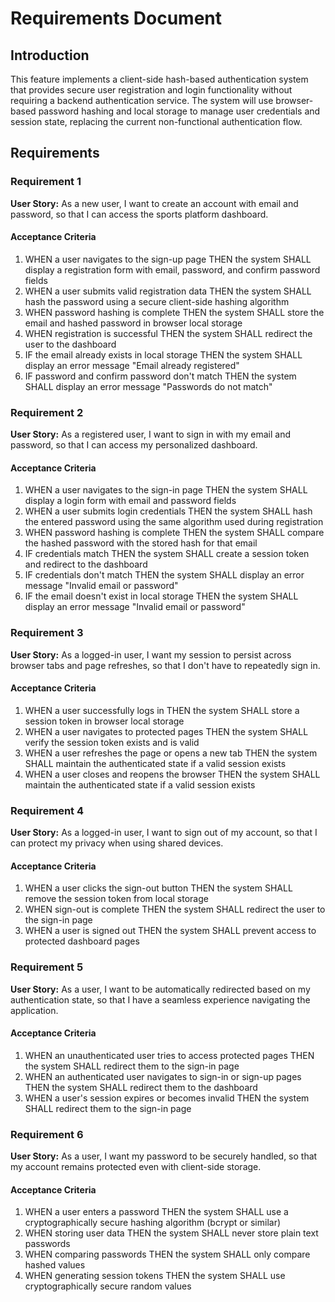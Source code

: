 # Requirements Document

## Introduction

This feature implements a client-side hash-based authentication system that provides secure user registration and login functionality without requiring a backend authentication service. The system will use browser-based password hashing and local storage to manage user credentials and session state, replacing the current non-functional authentication flow.

## Requirements

### Requirement 1

**User Story:** As a new user, I want to create an account with email and password, so that I can access the sports platform dashboard.

#### Acceptance Criteria

1. WHEN a user navigates to the sign-up page THEN the system SHALL display a registration form with email, password, and confirm password fields
2. WHEN a user submits valid registration data THEN the system SHALL hash the password using a secure client-side hashing algorithm
3. WHEN password hashing is complete THEN the system SHALL store the email and hashed password in browser local storage
4. WHEN registration is successful THEN the system SHALL redirect the user to the dashboard
5. IF the email already exists in local storage THEN the system SHALL display an error message "Email already registered"
6. IF password and confirm password don't match THEN the system SHALL display an error message "Passwords do not match"

### Requirement 2

**User Story:** As a registered user, I want to sign in with my email and password, so that I can access my personalized dashboard.

#### Acceptance Criteria

1. WHEN a user navigates to the sign-in page THEN the system SHALL display a login form with email and password fields
2. WHEN a user submits login credentials THEN the system SHALL hash the entered password using the same algorithm used during registration
3. WHEN password hashing is complete THEN the system SHALL compare the hashed password with the stored hash for that email
4. IF credentials match THEN the system SHALL create a session token and redirect to the dashboard
5. IF credentials don't match THEN the system SHALL display an error message "Invalid email or password"
6. IF the email doesn't exist in local storage THEN the system SHALL display an error message "Invalid email or password"

### Requirement 3

**User Story:** As a logged-in user, I want my session to persist across browser tabs and page refreshes, so that I don't have to repeatedly sign in.

#### Acceptance Criteria

1. WHEN a user successfully logs in THEN the system SHALL store a session token in browser local storage
2. WHEN a user navigates to protected pages THEN the system SHALL verify the session token exists and is valid
3. WHEN a user refreshes the page or opens a new tab THEN the system SHALL maintain the authenticated state if a valid session exists
4. WHEN a user closes and reopens the browser THEN the system SHALL maintain the authenticated state if a valid session exists

### Requirement 4

**User Story:** As a logged-in user, I want to sign out of my account, so that I can protect my privacy when using shared devices.

#### Acceptance Criteria

1. WHEN a user clicks the sign-out button THEN the system SHALL remove the session token from local storage
2. WHEN sign-out is complete THEN the system SHALL redirect the user to the sign-in page
3. WHEN a user is signed out THEN the system SHALL prevent access to protected dashboard pages

### Requirement 5

**User Story:** As a user, I want to be automatically redirected based on my authentication state, so that I have a seamless experience navigating the application.

#### Acceptance Criteria

1. WHEN an unauthenticated user tries to access protected pages THEN the system SHALL redirect them to the sign-in page
2. WHEN an authenticated user navigates to sign-in or sign-up pages THEN the system SHALL redirect them to the dashboard
3. WHEN a user's session expires or becomes invalid THEN the system SHALL redirect them to the sign-in page

### Requirement 6

**User Story:** As a user, I want my password to be securely handled, so that my account remains protected even with client-side storage.

#### Acceptance Criteria

1. WHEN a user enters a password THEN the system SHALL use a cryptographically secure hashing algorithm (bcrypt or similar)
2. WHEN storing user data THEN the system SHALL never store plain text passwords
3. WHEN comparing passwords THEN the system SHALL only compare hashed values
4. WHEN generating session tokens THEN the system SHALL use cryptographically secure random values
